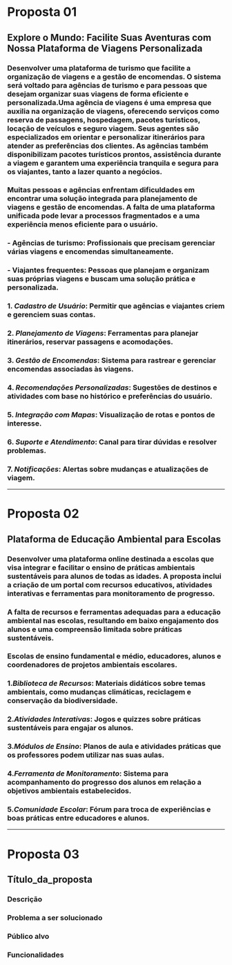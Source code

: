 # Proposta 01

## Explore o Mundo: Facilite Suas Aventuras com Nossa Plataforma de Viagens Personalizada

### Desenvolver uma plataforma de turismo que facilite a organização de viagens e a gestão de encomendas. O sistema será voltado para agências de turismo e para pessoas que desejam organizar suas viagens de forma eficiente e personalizada.Uma agência de viagens é uma empresa que auxilia na organização de viagens, oferecendo serviços como reserva de passagens, hospedagem, pacotes turísticos, locação de veículos e seguro viagem. Seus agentes são especializados em orientar e personalizar itinerários para atender as preferências dos clientes. As agências também disponibilizam pacotes turísticos prontos, assistência durante a viagem e garantem uma experiência tranquila e segura para os viajantes, tanto a lazer quanto a negócios.

### Muitas pessoas e agências enfrentam dificuldades em encontrar uma solução integrada para planejamento de viagens e gestão de encomendas. A falta de uma plataforma unificada pode levar a processos fragmentados e a uma experiência menos eficiente para o usuário.

### - Agências de turismo: Profissionais que precisam gerenciar várias viagens e encomendas simultaneamente.
### - Viajantes frequentes: Pessoas que planejam e organizam suas próprias viagens e buscam uma solução prática e personalizada.

### 1. *Cadastro de Usuário*: Permitir que agências e viajantes criem e gerenciem suas contas.
### 2. *Planejamento de Viagens*: Ferramentas para planejar itinerários, reservar passagens e acomodações.
### 3. *Gestão de Encomendas*: Sistema para rastrear e gerenciar encomendas associadas às viagens.
### 4. *Recomendações Personalizadas*: Sugestões de destinos e atividades com base no histórico e preferências do usuário.
### 5. *Integração com Mapas*: Visualização de rotas e pontos de interesse.
### 6. *Suporte e Atendimento*: Canal para tirar dúvidas e resolver problemas.
### 7. *Notificações*: Alertas sobre mudanças e atualizações de viagem.

---

# Proposta 02

## Plataforma de Educação Ambiental para Escolas

### Desenvolver uma plataforma online destinada a escolas que visa integrar e facilitar o ensino de práticas ambientais sustentáveis para alunos de todas as idades. A proposta inclui a criação de um portal com recursos educativos, atividades interativas e ferramentas para monitoramento de progresso.

### A falta de recursos e ferramentas adequadas para a educação ambiental nas escolas, resultando em baixo engajamento dos alunos e uma compreensão limitada sobre práticas sustentáveis.

### Escolas de ensino fundamental e médio, educadores, alunos e coordenadores de projetos ambientais escolares.

### 1.*Biblioteca de Recursos*: Materiais didáticos sobre temas ambientais, como mudanças climáticas, reciclagem e conservação da biodiversidade.
### 2.*Atividades Interativas*: Jogos e quizzes sobre práticas sustentáveis para engajar os alunos.
### 3.*Módulos de Ensino*: Planos de aula e atividades práticas que os professores podem utilizar nas suas aulas.
### 4.*Ferramenta de Monitoramento*: Sistema para acompanhamento do progresso dos alunos em relação a objetivos ambientais estabelecidos.
### 5.*Comunidade Escolar*: Fórum para troca de experiências e boas práticas entre educadores e alunos.

---

# Proposta 03

## Título_da_proposta

### Descrição

### Problema a ser solucionado

### Público alvo

### Funcionalidades